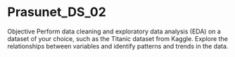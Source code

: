 # Prasunet_DS_02
Objective
Perform data cleaning and exploratory data analysis (EDA) on a dataset of your choice, such as the Titanic dataset from Kaggle. Explore the relationships between variables and identify patterns and trends in the data.

